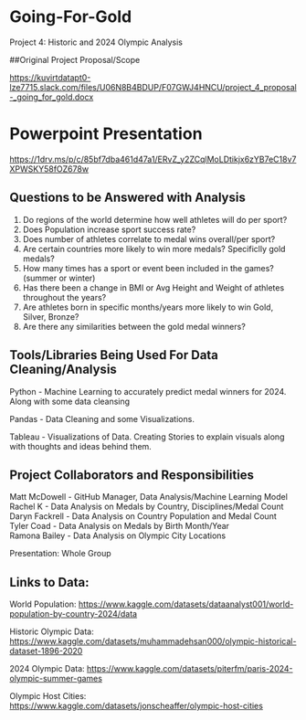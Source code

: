 # Going-For-Gold
Project 4: Historic and 2024 Olympic Analysis 

##Original Project Proposal/Scope

https://kuvirtdatapt0-lze7715.slack.com/files/U06N8B4BDUP/F07GWJ4HNCU/project_4_proposal-_going_for_gold.docx

# Powerpoint Presentation

https://1drv.ms/p/c/85bf7dba461d47a1/ERvZ_y2ZCqlMoLDtikjx6zYB7eC18v7XPWSKY58fOZ678w

## Questions to be Answered with Analysis
1. Do regions of the world determine how well athletes will do per sport?
2. Does Population increase sport success rate?
3. Does number of athletes correlate to medal wins overall/per sport?
4. Are certain countries more likely to win more medals? Specificlly gold medals? 
5. How many times has a sport or event been included in the games? (summer or winter)
6. Has there been a change in BMI or Avg Height and Weight of athletes throughout the years? 
7. Are athletes born in specific months/years more likely to win Gold, Silver, Bronze?
8. Are there any similarities between the gold medal winners? 

## Tools/Libraries Being Used For Data Cleaning/Analysis
Python - Machine Learning to accurately predict medal winners for 2024. Along with some data cleansing 

Pandas - Data Cleaning and some Visualizations. 

Tableau - Visualizations of Data. Creating Stories to explain visuals along with thoughts and ideas behind them. 

## Project Collaborators and Responsibilities 
Matt McDowell - GitHub Manager, Data Analysis/Machine Learning Model <br>
Rachel K - Data Analysis on Medals by Country, Disciplines/Medal Count  <br>
Daryn Fackrell - Data Analysis on Country Population and Medal Count<br>
Tyler Coad - Data Analysis on Medals by Birth Month/Year <br>
Ramona Bailey - Data Analysis on Olympic City Locations <br>

Presentation: Whole Group 

## Links to Data:
World Population: https://www.kaggle.com/datasets/dataanalyst001/world-population-by-country-2024/data

Historic Olympic Data: https://www.kaggle.com/datasets/muhammadehsan000/olympic-historical-dataset-1896-2020

2024 Olympic Data: https://www.kaggle.com/datasets/piterfm/paris-2024-olympic-summer-games

Olympic Host Cities: https://www.kaggle.com/datasets/jonscheaffer/olympic-host-cities


